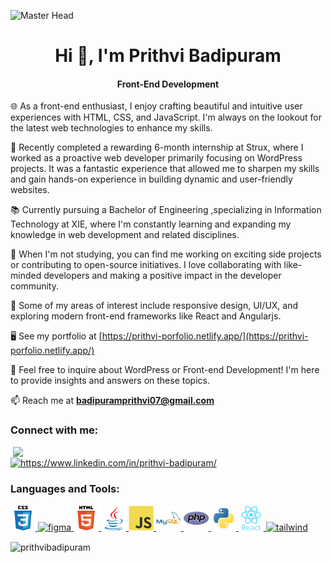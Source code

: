 ![Master Head](https://wallpaperaccess.com/full/9226862.gif)
<h1 align="center">Hi 👋, I'm Prithvi Badipuram</h1>
<h4 align="center">Front-End Development</h4>

🌐 As a front-end enthusiast, I enjoy crafting beautiful and intuitive user experiences with HTML, CSS, and JavaScript. I'm always on the lookout for the latest web technologies to enhance my skills.

🏢 Recently completed a rewarding 6-month internship at Strux, where I worked as a proactive web developer primarily focusing on WordPress projects. It was a fantastic experience that allowed me to sharpen my skills and gain hands-on experience in building dynamic and user-friendly websites.

📚 Currently pursuing a Bachelor of Engineering ,specializing in Information Technology at XIE, where I'm constantly learning and expanding my knowledge in web development and related disciplines.

💼 When I'm not studying, you can find me working on exciting side projects or contributing to open-source initiatives. I love collaborating with like-minded developers and making a positive impact in the developer community.

🚀 Some of my areas of interest include responsive design, UI/UX, and exploring modern front-end frameworks like React and Angularjs.


🖥️ See my portfolio at [https://prithvi-porfolio.netlify.app/](https://prithvi-porfolio.netlify.app/)

💬 Feel free to inquire about WordPress or Front-end Development! I'm here to provide insights and answers on these topics.

📫 Reach me at **badipuramprithvi07@gmail.com**

<h3 align="left">Connect with me:</h3>
<p align="left">
<p><img align="right" width="500" src="https://www.web24zone.com/wp-content/uploads/2022/10/46207-programmer-1.gif" /></p>
<a href="https://linkedin.com/in/https://www.linkedin.com/in/prithvi-badipuram/" target="blank"><img align="center" src="https://raw.githubusercontent.com/rahuldkjain/github-profile-readme-generator/master/src/images/icons/Social/linked-in-alt.svg" alt="https://www.linkedin.com/in/prithvi-badipuram/" height="30" width="40" /></a>
</p>

<h3 align="left">Languages and Tools:</h3>
<p align="left"> <a href="https://www.w3schools.com/css/" target="_blank" rel="noreferrer"> <img src="https://raw.githubusercontent.com/devicons/devicon/master/icons/css3/css3-original-wordmark.svg" alt="css3" width="40" height="40"/> </a> <a href="https://www.figma.com/" target="_blank" rel="noreferrer"> <img src="https://www.vectorlogo.zone/logos/figma/figma-icon.svg" alt="figma" width="40" height="40"/> </a> <a href="https://www.w3.org/html/" target="_blank" rel="noreferrer"> <img src="https://raw.githubusercontent.com/devicons/devicon/master/icons/html5/html5-original-wordmark.svg" alt="html5" width="40" height="40"/> </a> <a href="https://www.java.com" target="_blank" rel="noreferrer"> <img src="https://raw.githubusercontent.com/devicons/devicon/master/icons/java/java-original.svg" alt="java" width="40" height="40"/> </a> <a href="https://developer.mozilla.org/en-US/docs/Web/JavaScript" target="_blank" rel="noreferrer"> <img src="https://raw.githubusercontent.com/devicons/devicon/master/icons/javascript/javascript-original.svg" alt="javascript" width="40" height="40"/> </a> <a href="https://www.mysql.com/" target="_blank" rel="noreferrer"> <img src="https://raw.githubusercontent.com/devicons/devicon/master/icons/mysql/mysql-original-wordmark.svg" alt="mysql" width="40" height="40"/> </a> <a href="https://www.php.net" target="_blank" rel="noreferrer"> <img src="https://raw.githubusercontent.com/devicons/devicon/master/icons/php/php-original.svg" alt="php" width="40" height="40"/> </a> <a href="https://www.python.org" target="_blank" rel="noreferrer"> <img src="https://raw.githubusercontent.com/devicons/devicon/master/icons/python/python-original.svg" alt="python" width="40" height="40"/> </a> <a href="https://reactjs.org/" target="_blank" rel="noreferrer"> <img src="https://raw.githubusercontent.com/devicons/devicon/master/icons/react/react-original-wordmark.svg" alt="react" width="40" height="40"/> </a> <a href="https://tailwindcss.com/" target="_blank" rel="noreferrer"> <img src="https://www.vectorlogo.zone/logos/tailwindcss/tailwindcss-icon.svg" alt="tailwind" width="40" height="40"/> </a> </p>

<p><img align="center" src="https://github-readme-stats.vercel.app/api/top-langs?username=prithvibadipuram&show_icons=true&locale=en&layout=compact" alt="prithvibadipuram" /></p>
